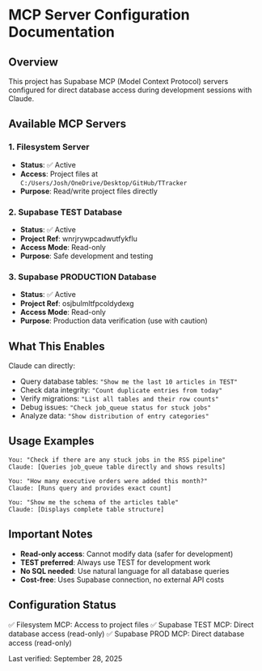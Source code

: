 # MCP Server Configuration Documentation

## Overview
This project has Supabase MCP (Model Context Protocol) servers configured for direct database access during development sessions with Claude.

## Available MCP Servers

### 1. Filesystem Server
- **Status**: ✅ Active
- **Access**: Project files at `C:/Users/Josh/OneDrive/Desktop/GitHub/TTracker`
- **Purpose**: Read/write project files directly

### 2. Supabase TEST Database
- **Status**: ✅ Active  
- **Project Ref**: wnrjrywpcadwutfykflu
- **Access Mode**: Read-only
- **Purpose**: Safe development and testing

### 3. Supabase PRODUCTION Database
- **Status**: ✅ Active
- **Project Ref**: osjbulmltfpcoldydexg
- **Access Mode**: Read-only
- **Purpose**: Production data verification (use with caution)

## What This Enables

Claude can directly:
- Query database tables: `"Show me the last 10 articles in TEST"`
- Check data integrity: `"Count duplicate entries from today"`
- Verify migrations: `"List all tables and their row counts"`
- Debug issues: `"Check job_queue status for stuck jobs"`
- Analyze data: `"Show distribution of entry categories"`

## Usage Examples

```
You: "Check if there are any stuck jobs in the RSS pipeline"
Claude: [Queries job_queue table directly and shows results]

You: "How many executive orders were added this month?"
Claude: [Runs query and provides exact count]

You: "Show me the schema of the articles table"
Claude: [Displays complete table structure]
```

## Important Notes

- **Read-only access**: Cannot modify data (safer for development)
- **TEST preferred**: Always use TEST for development work
- **No SQL needed**: Use natural language for all database queries
- **Cost-free**: Uses Supabase connection, no external API costs

## Configuration Status

✅ Filesystem MCP: Access to project files
✅ Supabase TEST MCP: Direct database access (read-only)
✅ Supabase PROD MCP: Direct database access (read-only)

Last verified: September 28, 2025

